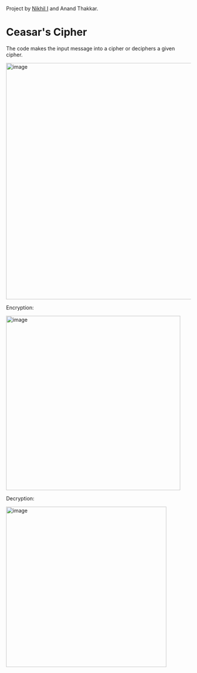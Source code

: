 Project by <a href="https://github.com/ironnicko">Nikhil I</a> and Anand Thakkar.

<h1> Ceasar's Cipher </h1>

The code makes the input message into a cipher or deciphers a given cipher.

<img width="644" alt="image" src="https://user-images.githubusercontent.com/66690978/175813196-b2e3b7e9-49b9-4771-9007-4cdf9cb317fd.png">

Encryption:

<img width="475" alt="image" src="https://user-images.githubusercontent.com/66690978/175813230-0cfc388f-4249-4ae2-963c-3f5514551089.png">


Decryption:

<img width="437" alt="image" src="https://user-images.githubusercontent.com/66690978/175813268-3e9ca038-4098-4309-b15e-7961b32f60ec.png">
